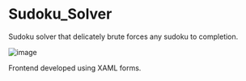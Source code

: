 # Sudoku_Solver

Sudoku solver that delicately brute forces any sudoku to completion.

![image](https://user-images.githubusercontent.com/107670858/210291715-d1280f14-b2f3-41bf-9eeb-c275731f0355.png)

Frontend developed using XAML forms.
